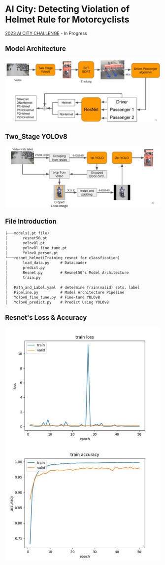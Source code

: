 # AI City: Detecting Violation of Helmet Rule for Motorcyclists

[2023 AI CITY CHALLENGE](https://www.aicitychallenge.org/) - In Progress 

## Model Architecture
![](Pic/Model_Architecure.png)
## Two_Stage YOLOv8
![](Pic/2_Stage_Yolo.png)

## File Introduction

```
├───models(.pt file)
│       resnet50.pt
│       yolov8l.pt
│       yolov8l_fine_tune.pt
│       Yolov8_person.pt
└───resnet_helmet(Training resnet for classfication)
│       load_data.py     # DataLoader
│       predict.py
│       Resnet.py        # Resnet50's Model Architecture
│       train.py
│
│   Path_and_Label.yaml  # determine Train(valid) sets, label
│   Pipeline.py          # Model Architecture Pipeline
│   Yolov8_fine_tune.py  # Fine-tune YOLOv8
│   Yolov8_predict.py    # Predict Using YOLOv8 
```





## Resnet's Loss & Accuracy
![](resnet_helmet/resnet50_train_loss.jpg)
![](resnet_helmet/resnet50_train_acc.jpg)